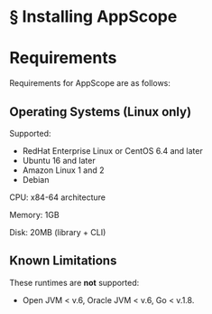# § Installing AppScope

# Requirements

Requirements for AppScope are as follows: 

## Operating Systems (Linux only)

Supported:

* RedHat Enterprise Linux or CentOS 6.4 and later
* Ubuntu 16 and later
* Amazon Linux 1 and 2
* Debian

CPU: x84-64 architecture 

Memory: 1GB

Disk: 20MB (library + CLI)

## Known Limitations 

These runtimes are **not** supported: 

* Open JVM < v.6, Oracle JVM < v.6, Go < v.1.8.
